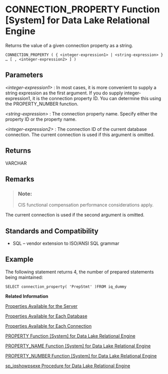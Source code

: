 <!-- loioa53eeaf984f21015974f97e3388d1738 -->

# CONNECTION\_PROPERTY Function \[System\] for Data Lake Relational Engine

Returns the value of a given connection property as a string.



```
CONNECTION_PROPERTY ( { <integer-expression1> | <string-expression> }
… [ , <integer-expression2> ] )
```



<a name="loioa53eeaf984f21015974f97e3388d1738__iq_refbb_327"/>

## Parameters

 *<integer-expression1\>*
 :   In most cases, it is more convenient to supply a string expression as the first argument. If you do supply integer-expression1, it is the connection property ID. You can determine this using the PROPERTY\_NUMBER function.

  *<string-expression\>*
 :   The connection property name. Specify either the property ID or the property name.

  *<integer-expression2\>*
 :   The connection ID of the current database connection. The current connection is used if this argument is omitted.

 

## Returns

VARCHAR



<a name="loioa53eeaf984f21015974f97e3388d1738__iq_refbb_330"/>

## Remarks

> ### Note:  
> CIS functional compensation performance considerations apply.

The current connection is used if the second argument is omitted.



<a name="loioa53eeaf984f21015974f97e3388d1738__iq_refbb_331"/>

## Standards and Compatibility

-   SQL – vendor extension to ISO/ANSI SQL grammar



<a name="loioa53eeaf984f21015974f97e3388d1738__iq_refbb_329"/>

## Example

The following statement returns 4, the number of prepared statements being maintained:

```
SELECT connection_property( 'PrepStmt' )FROM iq_dummy
```

**Related Information**  


[Properties Available for the Server](../040-system-information/properties-available-for-the-server-a52ea6d.md "Retrieve the value of a specific server property or the values of all server properties.")

[Properties Available for Each Database](../040-system-information/properties-available-for-each-database-a52f368.md "Retrieve the value of a specific database property or the values of all database properties. Database properties apply to an entire database.")

[Properties Available for Each Connection](../040-system-information/properties-available-for-each-connection-a52e243.md "Retrieve the value of a specific connection property or the values of all connection properties.")

[PROPERTY Function \[System\] for Data Lake Relational Engine](property-function-system-for-data-lake-relational-engine-a56fa4d.md "Returns the value of the specified server-level property as a string.")

[PROPERTY\_NAME Function \[System\] for Data Lake Relational Engine](property-name-function-system-for-data-lake-relational-engine-a570a7e.md "Returns the name of the property with the supplied property number.")

[PROPERTY\_NUMBER Function \[System\] for Data Lake Relational Engine](property-number-function-system-for-data-lake-relational-engine-a57131a.md "Returns the property number of the property with the supplied property name.")

[sp\_iqshowpsexe Procedure for Data Lake Relational Engine](../060-stored-procedures/sp-iqshowpsexe-procedure-for-data-lake-relational-engine-a5b64f1.md "Displays information about the settings of database options that control the priority of tasks and resource usage for connections.")

